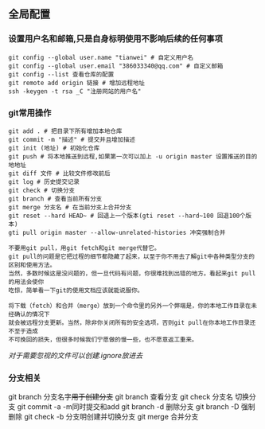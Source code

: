 ## 全局配置
### 设置用户名和邮箱,只是自身标明使用不影响后续的任何事项
```git
git config --global user.name "tianwei" # 自定义用户名
git config --global user.email "386033340@qq.com" # 自定义邮箱
git config --list 查看仓库的配置
git remote add origin 链接 # 增加远程地址
ssh -keygen -t rsa _C "注册网站的用户名"

```

### git常用操作
```git
git add . # 把目录下所有增加本地仓库
git commit -m "描述" # 提交并且增加描述
git init (地址) # 初始化仓库
git push # 将本地推送到远程,如果第一次可以加上 -u origin master 设置推送的目的地地址
git diff 文件 # 比较文件修改前后
git log # 历史提交记录
git check # 切换分支
git branch # 查看当前所有分支
git merge 分支名 # 在当前分支上合并分支
git reset --hard HEAD~ # 回退上一个版本(gti reset --hard~100 回退100个版本)
gti pull origin master --allow-unrelated-histories 冲突强制合并
```

```text
不要用git pull，用git fetch和git merge代替它。
git pull的问题是它把过程的细节都隐藏了起来，以至于你不用去了解git中各种类型分支的区别和使用方法。
当然，多数时候这是没问题的，但一旦代码有问题，你很难找到出错的地方。看起来git pull的用法会使你
吃惊，简单看一下git的使用文档应该就能说服你。

将下载（fetch）和合并（merge）放到一个命令里的另外一个弊端是，你的本地工作目录在未经确认的情况下
就会被远程分支更新。当然，除非你关闭所有的安全选项，否则git pull在你本地工作目录还不至于造成
不可挽回的损失，但很多时候我们宁愿做的慢一些，也不愿意返工重来。
```
*对于需要忽视的文件可以创建.ignore放进去*
### 分支相关
git branch 分支名字~~用于创建分支~~
git branch 查看分支
git check 分支名 切换分支
git commit -a -m同时提交和add
git branch -d 删除分支
git branch -D 强制删除
git  check -b 分支明创建并切换分支
git merge  合并分支
